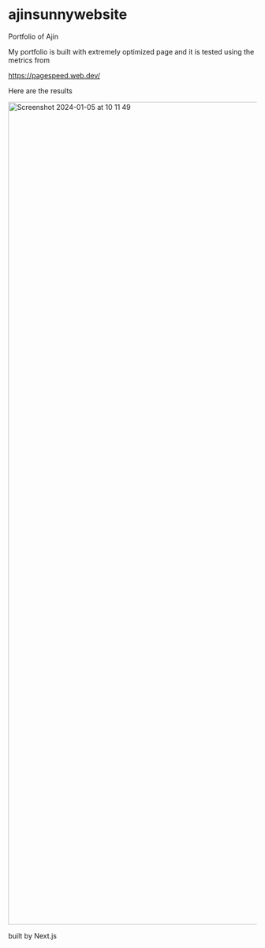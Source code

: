 # ajinsunnywebsite
 Portfolio of Ajin

My portfolio is built with extremely optimized page and it is tested using the metrics from 

https://pagespeed.web.dev/

Here are the results 

<img width="1665" alt="Screenshot 2024-01-05 at 10 11 49" src="https://github.com/ajinsunny/ajinsunnywebsite/assets/5816373/c579a2b3-5ff8-41f5-8366-96450f51d66e">



built by Next.js
